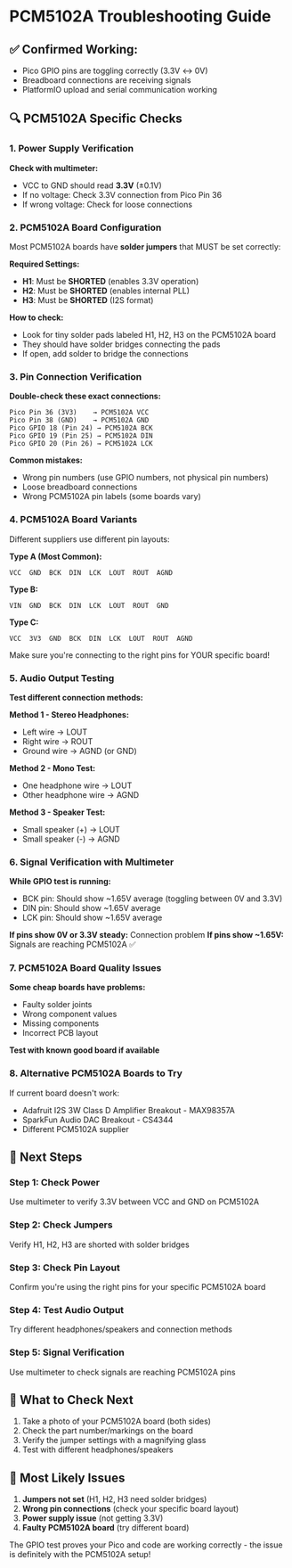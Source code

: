 # PCM5102A Troubleshooting Guide

## ✅ **Confirmed Working:**
- Pico GPIO pins are toggling correctly (3.3V ↔ 0V)
- Breadboard connections are receiving signals
- PlatformIO upload and serial communication working

## 🔍 **PCM5102A Specific Checks**

### 1. **Power Supply Verification**
**Check with multimeter:**
- VCC to GND should read **3.3V** (±0.1V)
- If no voltage: Check 3.3V connection from Pico Pin 36
- If wrong voltage: Check for loose connections

### 2. **PCM5102A Board Configuration**
Most PCM5102A boards have **solder jumpers** that MUST be set correctly:

**Required Settings:**
- **H1**: Must be **SHORTED** (enables 3.3V operation)
- **H2**: Must be **SHORTED** (enables internal PLL)
- **H3**: Must be **SHORTED** (I2S format)

**How to check:**
- Look for tiny solder pads labeled H1, H2, H3 on the PCM5102A board
- They should have solder bridges connecting the pads
- If open, add solder to bridge the connections

### 3. **Pin Connection Verification**
**Double-check these exact connections:**
```
Pico Pin 36 (3V3)    → PCM5102A VCC
Pico Pin 38 (GND)    → PCM5102A GND
Pico GPIO 18 (Pin 24) → PCM5102A BCK
Pico GPIO 19 (Pin 25) → PCM5102A DIN
Pico GPIO 20 (Pin 26) → PCM5102A LCK
```

**Common mistakes:**
- Wrong pin numbers (use GPIO numbers, not physical pin numbers)
- Loose breadboard connections
- Wrong PCM5102A pin labels (some boards vary)

### 4. **PCM5102A Board Variants**
Different suppliers use different pin layouts:

**Type A (Most Common):**
```
VCC  GND  BCK  DIN  LCK  LOUT  ROUT  AGND
```

**Type B:**
```
VIN  GND  BCK  DIN  LCK  LOUT  ROUT  GND
```

**Type C:**
```
VCC  3V3  GND  BCK  DIN  LCK  LOUT  ROUT  AGND
```

Make sure you're connecting to the right pins for YOUR specific board!

### 5. **Audio Output Testing**
**Test different connection methods:**

**Method 1 - Stereo Headphones:**
- Left wire → LOUT
- Right wire → ROUT
- Ground wire → AGND (or GND)

**Method 2 - Mono Test:**
- One headphone wire → LOUT
- Other headphone wire → AGND

**Method 3 - Speaker Test:**
- Small speaker (+) → LOUT
- Small speaker (-) → AGND

### 6. **Signal Verification with Multimeter**
**While GPIO test is running:**
- BCK pin: Should show ~1.65V average (toggling between 0V and 3.3V)
- DIN pin: Should show ~1.65V average
- LCK pin: Should show ~1.65V average

**If pins show 0V or 3.3V steady:** Connection problem
**If pins show ~1.65V:** Signals are reaching PCM5102A ✅

### 7. **PCM5102A Board Quality Issues**
**Some cheap boards have problems:**
- Faulty solder joints
- Wrong component values
- Missing components
- Incorrect PCB layout

**Test with known good board if available**

### 8. **Alternative PCM5102A Boards to Try**
If current board doesn't work:
- Adafruit I2S 3W Class D Amplifier Breakout - MAX98357A
- SparkFun Audio DAC Breakout - CS4344
- Different PCM5102A supplier

## 🔧 **Next Steps**

### Step 1: Check Power
Use multimeter to verify 3.3V between VCC and GND on PCM5102A

### Step 2: Check Jumpers
Verify H1, H2, H3 are shorted with solder bridges

### Step 3: Check Pin Layout
Confirm you're using the right pins for your specific PCM5102A board

### Step 4: Test Audio Output
Try different headphones/speakers and connection methods

### Step 5: Signal Verification
Use multimeter to check signals are reaching PCM5102A pins

## 📸 **What to Check Next**
1. Take a photo of your PCM5102A board (both sides)
2. Check the part number/markings on the board
3. Verify the jumper settings with a magnifying glass
4. Test with different headphones/speakers

## 🎯 **Most Likely Issues**
1. **Jumpers not set** (H1, H2, H3 need solder bridges)
2. **Wrong pin connections** (check your specific board layout)
3. **Power supply issue** (not getting 3.3V)
4. **Faulty PCM5102A board** (try different board)

The GPIO test proves your Pico and code are working correctly - the issue is definitely with the PCM5102A setup!
